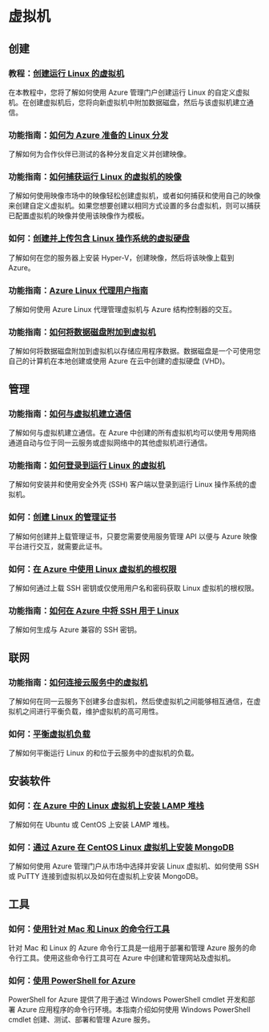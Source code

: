 <properties 
  pageTitle="Php-虚拟机 - Azure 微软云"
  metakeywords="" 
  description="" 
  services="" 
  documentationCenter="php" 
  authors="" 
  manager="Tiffena" 
  editor="EricChen"/>
<tags ms.service=""
    ms.date=""
    wacn.date="04/11/2015"
    />


<h1 id="menu-php-vmachines">虚拟机</h1>
<h2 id="header-0">创建</h2>
<h3>教程：<a href="/documentation/articles/virtual-machines-linux-tutorial/" ms.pgarea="content" ms.cmpgrp="body" ms.cmptyp="link" ms.cmpnm="创建运行 Linux 的虚拟机" ms.title="" km.title="" ms.interactiontype="1">创建运行 Linux 的虚拟机</a></h3>
<p>在本教程中，您将了解如何使用 Azure 管理门户创建运行 Linux 的自定义虚拟机。在创建虚拟机后，您将向新虚拟机中附加数据磁盘，然后与该虚拟机建立通信。</p>
<h3>功能指南：<a href="/documentation/articles/virtual-machines-linux-create-upload-vhd/" ms.pgarea="content" ms.cmpgrp="body" ms.cmptyp="link" ms.cmpnm="如何为 Azure 准备的 Linux 分发" ms.title="" km.title="" ms.interactiontype="1">如何为 Azure 准备的 Linux 分发</a></h3>
<p>了解如何为合作伙伴已测试的各种分发自定义并创建映像。</p>
<h3>功能指南：<a href="/documentation/articles/virtual-machines-linux-capture-image/" ms.pgarea="content" ms.cmpgrp="body" ms.cmptyp="link" ms.cmpnm="如何捕获运行 Linux 的虚拟机的映像" ms.title="" km.title="" ms.interactiontype="1">如何捕获运行 Linux 的虚拟机的映像</a></h3>
<p>了解如何使用映像市场中的映像轻松创建虚拟机，或者如何捕获和使用自己的映像来创建自定义虚拟机。如果您想要创建以相同方式设置的多台虚拟机，则可以捕获已配置虚拟机的映像并使用该映像作为模板。</p>
<h3>如何：<a href="/documentation/articles/virtual-machines-linux-create-upload-vhd/" ms.pgarea="content" ms.cmpgrp="body" ms.cmptyp="link" ms.cmpnm="创建并上传包含 Linux 操作系统的虚拟硬盘" ms.title="" km.title="" ms.interactiontype="1">创建并上传包含 Linux 操作系统的虚拟硬盘</a></h3>
<p>了解如何在您的服务器上安装 Hyper-V，创建映像，然后将该映像上载到 Azure。</p>
<h3>功能指南：<a href="/documentation/articles/virtual-machines-linux-agent-user-guide/" ms.pgarea="content" ms.cmpgrp="body" ms.cmptyp="link" ms.cmpnm="Azure Linux 代理用户指南" ms.title="" km.title="" ms.interactiontype="1">Azure Linux 代理用户指南</a></h3>
<p>了解如何使用 Azure Linux 代理管理虚拟机与 Azure 结构控制器的交互。</p>
<h3>功能指南：<a href="/documentation/articles/virtual-machines-linux-how-to-attach-disk/" ms.pgarea="content" ms.cmpgrp="body" ms.cmptyp="link" ms.cmpnm="如何将数据磁盘附加到虚拟机" ms.title="" km.title="" ms.interactiontype="1">如何将数据磁盘附加到虚拟机</a></h3>
<p>了解如何将数据磁盘附加到虚拟机以存储应用程序数据。数据磁盘是一个可使用您自己的计算机在本地创建或使用 Azure 在云中创建的虚拟硬盘 (VHD)。</p>
<h2 id="header-1">管理</h2>
<h3>功能指南：<a href="/documentation/articles/virtual-machines-set-up-endpoints/" ms.pgarea="content" ms.cmpgrp="body" ms.cmptyp="link" ms.cmpnm="如何与虚拟机建立通信" ms.title="" km.title="" ms.interactiontype="1">如何与虚拟机建立通信</a></h3>
<p>了解如何与虚拟机建立通信。在 Azure 中创建的所有虚拟机均可以使用专用网络通道自动与位于同一云服务或虚拟网络中的其他虚拟机进行通信。</p>
<h3>功能指南：<a href="/documentation/articles/virtual-machines-linux-how-to-log-on/" ms.pgarea="content" ms.cmpgrp="body" ms.cmptyp="link" ms.cmpnm="如何登录到运行 Linux 的虚拟机" ms.title="" km.title="" ms.interactiontype="1">如何登录到运行 Linux 的虚拟机</a></h3>
<p>了解如何安装并和使用安全外壳 (SSH) 客户端以登录到运行 Linux 操作系统的虚拟机。</p>
<h3>如何：<a href="/documentation/articles/linux-create-management-cert/" ms.pgarea="content" ms.cmpgrp="body" ms.cmptyp="link" ms.cmpnm="创建 Linux 的管理证书" ms.title="" km.title="" ms.interactiontype="1">创建 Linux 的管理证书</a></h3>
<p>了解如何创建并上载管理证书，只要您需要使用服务管理 API 以便与 Azure 映像平台进行交互，就需要此证书。</p>
<h3>如何：<a href="/documentation/articles/virtual-machines-linux-use-root-privileges/" ms.pgarea="content" ms.cmpgrp="body" ms.cmptyp="link" ms.cmpnm="在 Azure 中使用 Linux 虚拟机的根权限" ms.title="" km.title="" ms.interactiontype="1">在 Azure 中使用 Linux 虚拟机的根权限</a></h3>
<p>了解如何通过上载 SSH 密钥或仅使用用户名和密码获取 Linux 虚拟机的根权限。</p>
<h3>功能指南：<a href="/documentation/articles/linux-use-ssh-key/" ms.pgarea="content" ms.cmpgrp="body" ms.cmptyp="link" ms.cmpnm="如何在 Azure 中将 SSH 用于 Linux" ms.title="" km.title="" ms.interactiontype="1">如何在 Azure 中将 SSH 用于 Linux</a></h3>
<p>了解如何生成与 Azure 兼容的 SSH 密钥。</p>
<h2 id="header-2">联网</h2>
<h3>功能指南：<a href="/documentation/articles/virtual-machines-connect-cloud-service/" ms.pgarea="content" ms.cmpgrp="body" ms.cmptyp="link" ms.cmpnm="如何连接云服务中的虚拟机" ms.title="" km.title="" ms.interactiontype="1">如何连接云服务中的虚拟机</a></h3>
<p>了解如何在同一云服务下创建多台虚拟机，然后使虚拟机之间能够相互通信，在虚拟机之间进行平衡负载，维护虚拟机的高可用性。</p>
<h3>如何：<a href="/documentation/articles/virtual-machines-load-balance/" ms.pgarea="content" ms.cmpgrp="body" ms.cmptyp="link" ms.cmpnm="平衡虚拟机负载" ms.title="" km.title="" ms.interactiontype="1">平衡虚拟机负载</a></h3>
<p>了解如何平衡运行 Linux 的和位于云服务中的虚拟机的负载。</p>
<h2 id="header-3">安装软件</h2>
<h3>如何：<a href="/documentation/articles/virtual-machines-linux-install-lamp-stack/" ms.pgarea="content" ms.cmpgrp="body" ms.cmptyp="link" ms.cmpnm="在 Azure 中的 Linux 虚拟机上安装 LAMP 堆栈" ms.title="" km.title="" ms.interactiontype="1">在 Azure 中的 Linux 虚拟机上安装 LAMP 堆栈</a></h3>
<p>了解如何在 Ubuntu 或 CentOS 上安装 LAMP 堆栈。</p>
<h3>如何：<a href="/documentation/articles/store-mongodb-virtual-machines-linux-install-centos/" ms.pgarea="content" ms.cmpgrp="body" ms.cmptyp="link" ms.cmpnm="通过 Azure 在 CentOS Linux 虚拟机上安装 MongoDB" ms.title="" km.title="" ms.interactiontype="1">通过 Azure 在 CentOS Linux 虚拟机上安装 MongoDB</a></h3>
<p>了解如何使用 Azure 管理门户从市场中选择并安装 Linux 虚拟机、如何使用 SSH 或 PuTTY 连接到虚拟机以及如何在虚拟机上安装 MongoDB。</p>
<h2 id="header-4">工具</h2>
<h3>如何：<a href="/documentation/articles/xplat-cli/" ms.pgarea="content" ms.cmpgrp="body" ms.cmptyp="link" ms.cmpnm="使用针对 Mac 和 Linux 的命令行工具" ms.title="" km.title="" ms.interactiontype="1">使用针对 Mac 和 Linux 的命令行工具</a></h3>
<p>针对 Mac 和 Linux 的 Azure 命令行工具是一组用于部署和管理 Azure 服务的命令行工具。使用这些命令行工具可在 Azure 中创建和管理网站及虚拟机。</p>
<h3>如何：<a href="/documentation/articles/install-configure-powershell/" ms.pgarea="content" ms.cmpgrp="body" ms.cmptyp="link" ms.cmpnm="使用 PowerShell for Azure" ms.title="" km.title="" ms.interactiontype="1">使用 PowerShell for Azure</a></h3>
<p>PowerShell for Azure 提供了用于通过 Windows PowerShell cmdlet 开发和部署 Azure 应用程序的命令行环境。本指南介绍如何使用 Windows PowerShell cmdlet 创建、测试、部署和管理 Azure 服务。</p>
